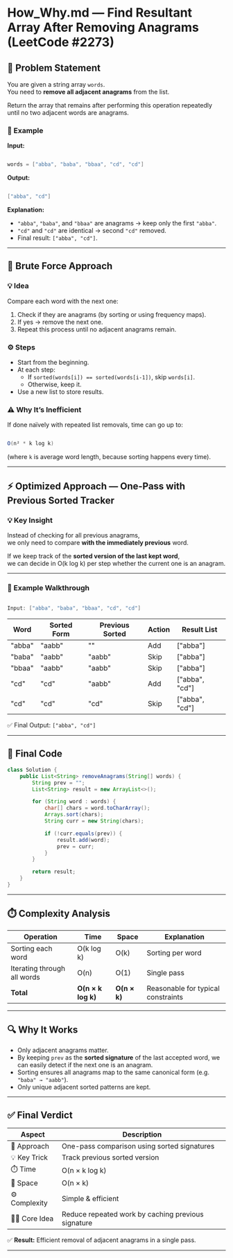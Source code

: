 
# How_Why.md — Find Resultant Array After Removing Anagrams (LeetCode #2273)

## 🧩 Problem Statement

You are given a string array `words`.  
You need to **remove all adjacent anagrams** from the list.  

Return the array that remains after performing this operation repeatedly until no two adjacent words are anagrams.

### 🔹 Example

**Input:**

```java

words = ["abba", "baba", "bbaa", "cd", "cd"]

```

**Output:**

```java

["abba", "cd"]

```

**Explanation:**

- `"abba"`, `"baba"`, and `"bbaa"` are anagrams → keep only the first `"abba"`.
- `"cd"` and `"cd"` are identical → second `"cd"` removed.
- Final result: `["abba", "cd"]`.

---

## 🧠 Brute Force Approach

### 💡 Idea

Compare each word with the next one:

1. Check if they are anagrams (by sorting or using frequency maps).
2. If yes → remove the next one.
3. Repeat this process until no adjacent anagrams remain.

### ⚙️ Steps

- Start from the beginning.
- At each step:
  - If `sorted(words[i]) == sorted(words[i-1])`, skip `words[i]`.
  - Otherwise, keep it.
- Use a new list to store results.

### ⚠️ Why It’s Inefficient

If done naïvely with repeated list removals, time can go up to:

```java

O(n² * k log k)

```

(where `k` is average word length, because sorting happens every time).

---

## ⚡ Optimized Approach — One-Pass with Previous Sorted Tracker

### 💡 Key Insight

Instead of checking for all previous anagrams,  
we only need to compare **with the immediately previous** word.

If we keep track of the **sorted version of the last kept word**,  
we can decide in O(k log k) per step whether the current one is an anagram.

---

### 🧮 Example Walkthrough

```java

Input: ["abba", "baba", "bbaa", "cd", "cd"]

```

| Word | Sorted Form | Previous Sorted | Action | Result List |
|------|--------------|----------------|---------|--------------|
| "abba" | "aabb" | "" | Add | ["abba"] |
| "baba" | "aabb" | "aabb" | Skip | ["abba"] |
| "bbaa" | "aabb" | "aabb" | Skip | ["abba"] |
| "cd" | "cd" | "aabb" | Add | ["abba", "cd"] |
| "cd" | "cd" | "cd" | Skip | ["abba", "cd"] |

✅ Final Output: `["abba", "cd"]`

---

## 🧩 Final Code

```java
class Solution {
    public List<String> removeAnagrams(String[] words) {
        String prev = "";
        List<String> result = new ArrayList<>();

        for (String word : words) {
            char[] chars = word.toCharArray();
            Arrays.sort(chars);
            String curr = new String(chars);

            if (!curr.equals(prev)) {
                result.add(word);
                prev = curr;
            }
        }

        return result;
    }
}
```

---

## ⏱️ Complexity Analysis

| Operation                   | Time               | Space        | Explanation                        |
| --------------------------- | ------------------ | ------------ | ---------------------------------- |
| Sorting each word           | O(k log k)         | O(k)         | Sorting per word                   |
| Iterating through all words | O(n)               | O(1)         | Single pass                        |
| **Total**                   | **O(n × k log k)** | **O(n × k)** | Reasonable for typical constraints |

---

## 🔍 Why It Works

* Only adjacent anagrams matter.
* By keeping `prev` as the **sorted signature** of the last accepted word,
  we can easily detect if the next one is an anagram.
* Sorting ensures all anagrams map to the same canonical form (e.g. `"baba" → "aabb"`).
* Only unique adjacent sorted patterns are kept.

---

## ✅ Final Verdict

| Aspect          | Description                                        |
| --------------- | -------------------------------------------------- |
| 🔧 Approach     | One-pass comparison using sorted signatures        |
| 💡 Key Trick    | Track previous sorted version                      |
| ⏱️ Time         | O(n × k log k)                                     |
| 💾 Space        | O(n × k)                                           |
| ⚙️ Complexity   | Simple & efficient                                 |
| 🧙‍♂️ Core Idea | Reduce repeated work by caching previous signature |

✅ **Result:** Efficient removal of adjacent anagrams in a single pass.

---
